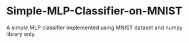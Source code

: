 # Simple-MLP-Classifier-on-MNIST
A simple MLP classifier implemented using MNIST dataset and numpy library only.
